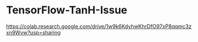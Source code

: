 # TensorFlow-TanH-Issue
https://colab.research.google.com/drive/1w9k6KdyhwKhrDfO97xP8qqmc3zxn9Wvw?usp=sharing
